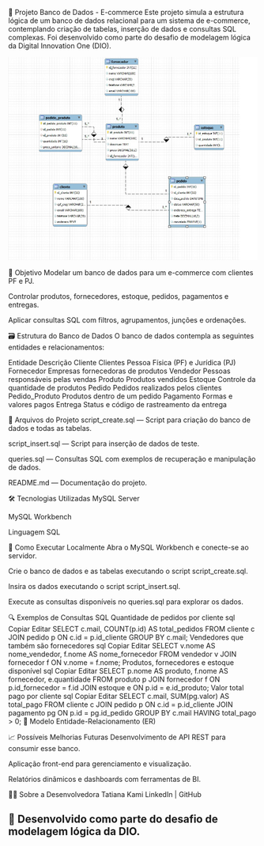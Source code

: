 🛒 Projeto Banco de Dados - E-commerce
Este projeto simula a estrutura lógica de um banco de dados relacional para um sistema de e-commerce, contemplando criação de tabelas, inserção de dados e consultas SQL complexas. Foi desenvolvido como parte do desafio de modelagem lógica da Digital Innovation One (DIO).


![Diagrama ER do Banco de Dados](./PJ_PF.jpg)


🎯 Objetivo
Modelar um banco de dados para um e-commerce com clientes PF e PJ.

Controlar produtos, fornecedores, estoque, pedidos, pagamentos e entregas.

Aplicar consultas SQL com filtros, agrupamentos, junções e ordenações.

🗃️ Estrutura do Banco de Dados
O banco de dados contempla as seguintes entidades e relacionamentos:

Entidade	Descrição
Cliente	Clientes Pessoa Física (PF) e Jurídica (PJ)
Fornecedor	Empresas fornecedoras de produtos
Vendedor	Pessoas responsáveis pelas vendas
Produto	Produtos vendidos
Estoque	Controle da quantidade de produtos
Pedido	Pedidos realizados pelos clientes
Pedido_Produto	Produtos dentro de um pedido
Pagamento	Formas e valores pagos
Entrega	Status e código de rastreamento da entrega

📁 Arquivos do Projeto
script_create.sql — Script para criação do banco de dados e todas as tabelas.

script_insert.sql — Script para inserção de dados de teste.

queries.sql — Consultas SQL com exemplos de recuperação e manipulação de dados.

README.md — Documentação do projeto.

🛠️ Tecnologias Utilizadas
MySQL Server

MySQL Workbench

Linguagem SQL

🚀 Como Executar Localmente
Abra o MySQL Workbench e conecte-se ao servidor.

Crie o banco de dados e as tabelas executando o script script_create.sql.

Insira os dados executando o script script_insert.sql.

Execute as consultas disponíveis no queries.sql para explorar os dados.

🔍 Exemplos de Consultas SQL
Quantidade de pedidos por cliente
sql
Copiar
Editar
SELECT c.mail, COUNT(p.id) AS total_pedidos
FROM cliente c
JOIN pedido p ON c.id = p.id_cliente
GROUP BY c.mail;
Vendedores que também são fornecedores
sql
Copiar
Editar
SELECT v.nome AS nome_vendedor, f.nome AS nome_fornecedor
FROM vendedor v
JOIN fornecedor f ON v.nome = f.nome;
Produtos, fornecedores e estoque disponível
sql
Copiar
Editar
SELECT p.nome AS produto, f.nome AS fornecedor, e.quantidade
FROM produto p
JOIN fornecedor f ON p.id_fornecedor = f.id
JOIN estoque e ON p.id = e.id_produto;
Valor total pago por cliente
sql
Copiar
Editar
SELECT c.mail, SUM(pg.valor) AS total_pago
FROM cliente c
JOIN pedido p ON c.id = p.id_cliente
JOIN pagamento pg ON p.id = pg.id_pedido
GROUP BY c.mail
HAVING total_pago > 0;
📸 Modelo Entidade-Relacionamento (ER)



📈 Possíveis Melhorias Futuras
Desenvolvimento de API REST para consumir esse banco.

Aplicação front-end para gerenciamento e visualização.

Relatórios dinâmicos e dashboards com ferramentas de BI.

👩‍💻 Sobre a Desenvolvedora
Tatiana Kami
LinkedIn | GitHub

## 🧠 Desenvolvido como parte do desafio de modelagem lógica da DIO.
